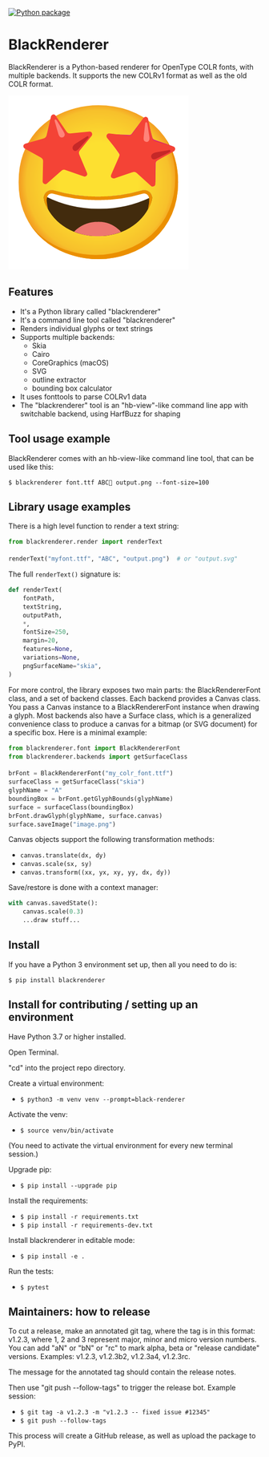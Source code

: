 [![Python package](https://github.com/BlackFoundryCom/black-renderer/actions/workflows/ci.yml/badge.svg)](https://github.com/BlackFoundryCom/black-renderer/actions/workflows/ci.yml)

# BlackRenderer

BlackRenderer is a Python-based renderer for OpenType COLR fonts, with multiple backends.
It supports the new COLRv1 format as well as the old COLR format.

![Big Smiley Face Icon](https://github.com/BlackFoundryCom/black-renderer/blob/master/smile.png?raw=true)

## Features

- It's a Python library called "blackrenderer"
- It's a command line tool called "blackrenderer"
- Renders individual glyphs or text strings
- Supports multiple backends:
  - Skia
  - Cairo
  - CoreGraphics (macOS)
  - SVG
  - outline extractor
  - bounding box calculator
- It uses fonttools to parse COLRv1 data
- The "blackrenderer" tool is an "hb-view"-like command line app with switchable
  backend, using HarfBuzz for shaping

## Tool usage example

BlackRenderer comes with an hb-view-like command line tool, that can be used like this:

    $ blackrenderer font.ttf ABC🤩 output.png --font-size=100

## Library usage examples

There is a high level function to render a text string:

```python
from blackrenderer.render import renderText

renderText("myfont.ttf", "ABC", "output.png")  # or "output.svg"
```

The full `renderText()` signature is:

```python
def renderText(
    fontPath,
    textString,
    outputPath,
    *,
    fontSize=250,
    margin=20,
    features=None,
    variations=None,
    pngSurfaceName="skia",
)
```

For more control, the library exposes two main parts: the BlackRendererFont
class, and a set of backend classes. Each backend provides a Canvas class.
You pass a Canvas instance to a BlackRendererFont instance when drawing a
glyph. Most backends also have a Surface class, which is a generalized
convenience class to produce a canvas for a bitmap (or SVG document) for a
specific box. Here is a minimal example:

```python
from blackrenderer.font import BlackRendererFont
from blackrenderer.backends import getSurfaceClass

brFont = BlackRendererFont("my_colr_font.ttf")
surfaceClass = getSurfaceClass("skia")
glyphName = "A"
boundingBox = brFont.getGlyphBounds(glyphName)
surface = surfaceClass(boundingBox)
brFont.drawGlyph(glyphName, surface.canvas)
surface.saveImage("image.png")
```

Canvas objects support the following transformation methods:

- `canvas.translate(dx, dy)`
- `canvas.scale(sx, sy)`
- `canvas.transform((xx, yx, xy, yy, dx, dy))`

Save/restore is done with a context manager:

```python
with canvas.savedState():
    canvas.scale(0.3)
    ...draw stuff...
```

## Install

If you have a Python 3 environment set up, then all you need to do is:

    $ pip install blackrenderer

## Install for contributing / setting up an environment

Have Python 3.7 or higher installed.

Open Terminal.

"cd" into the project repo directory.

Create a virtual environment:

- `$ python3 -m venv venv --prompt=black-renderer`

Activate the venv:

- `$ source venv/bin/activate`

(You need to activate the virtual environment for every new terminal session.)

Upgrade pip:

- `$ pip install --upgrade pip`

Install the requirements:

- `$ pip install -r requirements.txt`
- `$ pip install -r requirements-dev.txt`

Install blackrenderer in editable mode:

- `$ pip install -e .`

Run the tests:

- `$ pytest`

## Maintainers: how to release

To cut a release, make an annotated git tag, where the tag is in this format:
v1.2.3, where 1, 2 and 3 represent major, minor and micro version numbers.
You can add "aN" or "bN" or "rc" to mark alpha, beta or "release candidate"
versions. Examples: v1.2.3, v1.2.3b2, v1.2.3a4, v1.2.3rc.

The message for the annotated tag should contain the release notes.

Then use "git push --follow-tags" to trigger the release bot. Example session:

- `$ git tag -a v1.2.3 -m "v1.2.3 -- fixed issue #12345"`
- `$ git push --follow-tags`

This process will create a GitHub release, as well as upload the package to
PyPI.
